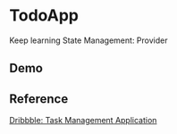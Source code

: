 # TodoApp
Keep learning State Management: Provider  
## Demo  
## Reference  
[Dribbble: Task Management Application](https://dribbble.com/shots/14989612-Task-Management-Application/attachments/6710059?mode=media)
